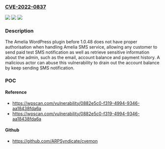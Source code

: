 ### [CVE-2022-0837](https://cve.mitre.org/cgi-bin/cvename.cgi?name=CVE-2022-0837)
![](https://img.shields.io/static/v1?label=Product&message=Amelia&color=blue)
![](https://img.shields.io/static/v1?label=Version&message=0%3C%201.0.48%20&color=brighgreen)
![](https://img.shields.io/static/v1?label=Vulnerability&message=CWE-862%20Missing%20Authorization&color=brighgreen)

### Description

The Amelia WordPress plugin before 1.0.48 does not have proper authorisation when handling Amelia SMS service, allowing any customer to send paid test SMS notification as well as retrieve sensitive information about the admin, such as the email, account balance and payment history. A malicious actor can abuse this vulnerability to drain out the account balance by keep sending SMS notification.

### POC

#### Reference
- https://wpscan.com/vulnerability/0882e5c0-f319-4994-9346-aa18438fda6a
- https://wpscan.com/vulnerability/0882e5c0-f319-4994-9346-aa18438fda6a

#### Github
- https://github.com/ARPSyndicate/cvemon

